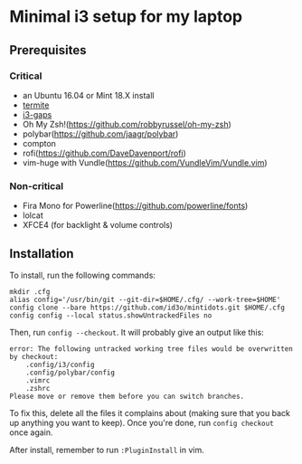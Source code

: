 # Minimal i3 setup for my laptop

## Prerequisites

### Critical
 * an Ubuntu 16.04 or Mint 18.X install
 * [termite](https://github.com/thestinger/termite)
 * [i3-gaps](https://github.com/Airblader/i3)
 * Oh My Zsh!(https://github.com/robbyrussel/oh-my-zsh)
 * polybar(https://github.com/jaagr/polybar)
 * compton
 * rofi(https://github.com/DaveDavenport/rofi)
 * vim-huge with Vundle(https://github.com/VundleVim/Vundle.vim)

### Non-critical
 * Fira Mono for Powerline(https://github.com/powerline/fonts)
 * lolcat
 * XFCE4 (for backlight & volume controls)

## Installation

To install, run the following commands:

    mkdir .cfg
    alias config='/usr/bin/git --git-dir=$HOME/.cfg/ --work-tree=$HOME'
    config clone --bare https://github.com/id3o/mintidots.git $HOME/.cfg
    config config --local status.showUntrackedFiles no

Then, run `config --checkout`. It will probably give an output like this:

	error: The following untracked working tree files would be overwritten by checkout:
		.config/i3/config
		.config/polybar/config
		.vimrc
		.zshrc
	Please move or remove them before you can switch branches.

To fix this, delete all the files it complains about (making sure that you back up anything you want to keep). Once you're done, run `config checkout` once again.

After install, remember to run `:PluginInstall` in vim.
